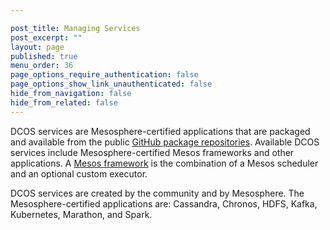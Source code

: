 ```yaml
---

post_title: Managing Services
post_excerpt: ""
layout: page
published: true
menu_order: 36
page_options_require_authentication: false
page_options_show_link_unauthenticated: false
hide_from_navigation: false
hide_from_related: false
---
```

DCOS services are Mesosphere-certified applications that are packaged and available from the public [GitHub package repositories][1]. Available DCOS services include Mesosphere-certified Mesos frameworks and other applications. A [Mesos framework][2] is the combination of a Mesos scheduler and an optional custom executor.

DCOS services are created by the community and by Mesosphere. The Mesosphere-certified applications are: Cassandra, Chronos, HDFS, Kafka, Kubernetes, Marathon, and Spark.

 [1]: /administration/universe/
 [2]: http://mesos.apache.org/documentation/latest/frameworks/